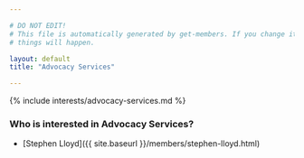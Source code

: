 ```yaml
---

# DO NOT EDIT!
# This file is automatically generated by get-members. If you change it, bad
# things will happen.

layout: default
title: "Advocacy Services"

---
```


{% include interests/advocacy-services.md %}

### Who is interested in Advocacy Services?


* [Stephen Lloyd]({{ site.baseurl }}/members/stephen-lloyd.html)
